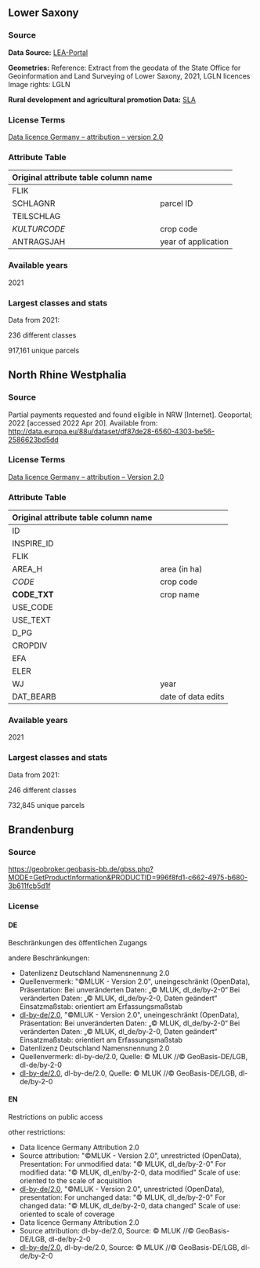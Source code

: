 ## Lower Saxony
### Source
**Data Source:** [LEA-Portal](https://sla.niedersachsen.de/landentwicklung/LEA/)

**Geometries:** Reference: Extract from the geodata of the State Office for Geoinformation and Land Surveying of Lower Saxony, 2021, LGLN licences Image rights: LGLN

**Rural development and agricultural promotion Data:** [SLA](https://www.sla.niedersachsen.de/landentwicklung/anwendungen/leaportal/landentwicklung-und-agrarfoerderung-auskunftsdienste-86779.html)

### License Terms
[Data licence Germany – attribution – version 2.0](https://www.govdata.de/dl-de/by-2-0)

### Attribute Table
| Original attribute table column name |           |
| ------------------------------------ | --------- |
| FLIK | |
| SCHLAGNR | parcel ID |
| TEILSCHLAG | |
| _KULTURCODE_ | crop code |
| ANTRAGSJAH | year of application |

### Available years
2021

### Largest classes and stats
Data from 2021:

236 different classes

917,161 unique parcels

## North Rhine Westphalia

### Source
Partial payments requested and found eligible in NRW [Internet]. Geoportal; 2022 [accessed 2022 Apr 20]. Available from: http://data.europa.eu/88u/dataset/df87de28-6560-4303-be56-2586623bd5dd

### License Terms
[Data licence Germany – attribution – Version 2.0](https://www.govdata.de/dl-de/by-2-0)


### Attribute Table
| Original attribute table column name |           |
| ------------------------------------ | --------- |
| ID | |
| INSPIRE_ID | |
| FLIK | |
| AREA_H | area (in ha) |
| _CODE_ | crop code |
| **CODE_TXT** | crop name |
| USE_CODE | |
| USE_TEXT | |
| D_PG | |
| CROPDIV | |
| EFA | |
| ELER | |
| WJ | year |
| DAT_BEARB | date of data edits |

### Available years
2021

### Largest classes and stats
Data from 2021:

246 different classes

732,845 unique parcels

## Brandenburg
### Source
https://geobroker.geobasis-bb.de/gbss.php?MODE=GetProductInformation&PRODUCTID=996f8fd1-c662-4975-b680-3b611fcb5d1f
### License
#### DE
Beschränkungen des öffentlichen Zugangs

andere Beschränkungen:
- Datenlizenz Deutschland Namensnennung 2.0
- Quellenvermerk: "©MLUK - Version 2.0", uneingeschränkt (OpenData), Präsentation: Bei unveränderten Daten: „© MLUK, dl_de/by-2-0“ Bei veränderten Daten: „© MLUK, dl_de/by-2-0, Daten geändert“ Einsatzmaßstab: orientiert am Erfassungsmaßstab
- [dl-by-de/2.0](https://www.govdata.de/dl-de/by-2-0), "©MLUK - Version 2.0", uneingeschränkt (OpenData), Präsentation: Bei unveränderten Daten: „© MLUK, dl_de/by-2-0“ Bei veränderten Daten: „© MLUK, dl_de/by-2-0, Daten geändert“ Einsatzmaßstab: orientiert am Erfassungsmaßstab
- Datenlizenz Deutschland Namensnennung 2.0
- Quellenvermerk: dl-by-de/2.0, Quelle: © MLUK //© GeoBasis-DE/LGB, dl-de/by-2-0
- [dl-by-de/2.0](https://www.govdata.de/dl-de/by-2-0), dl-by-de/2.0, Quelle: © MLUK //© GeoBasis-DE/LGB, dl-de/by-2-0
#### EN
Restrictions on public access

other restrictions:
- Data licence Germany Attribution 2.0
- Source attribution: "©MLUK - Version 2.0", unrestricted (OpenData), Presentation: For unmodified data: "© MLUK, dl_de/by-2-0" For modified data: "© MLUK, dl_en/by-2-0, data modified" Scale of use: oriented to the scale of acquisition
- [dl-by-de/2.0](https://www.govdata.de/dl-de/by-2-0), "©MLUK - Version 2.0", unrestricted (OpenData), presentation: For unchanged data: "© MLUK, dl_de/by-2-0" For changed data: "© MLUK, dl_de/by-2-0, data changed" Scale of use: oriented to scale of coverage
- Data licence Germany Attribution 2.0
- Source attribution: dl-by-de/2.0, Source: © MLUK //© GeoBasis-DE/LGB, dl-de/by-2-0
- [dl-by-de/2.0](https://www.govdata.de/dl-de/by-2-0), dl-by-de/2.0, Source: © MLUK //© GeoBasis-DE/LGB, dl-de/by-2-0